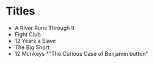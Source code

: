 # Titles

* A River Runs Through It
* Fight Club
* 12 Years a Slave
* The Big Short
* 12 Monkeys
*"The Curious Case of Benjamin button"
